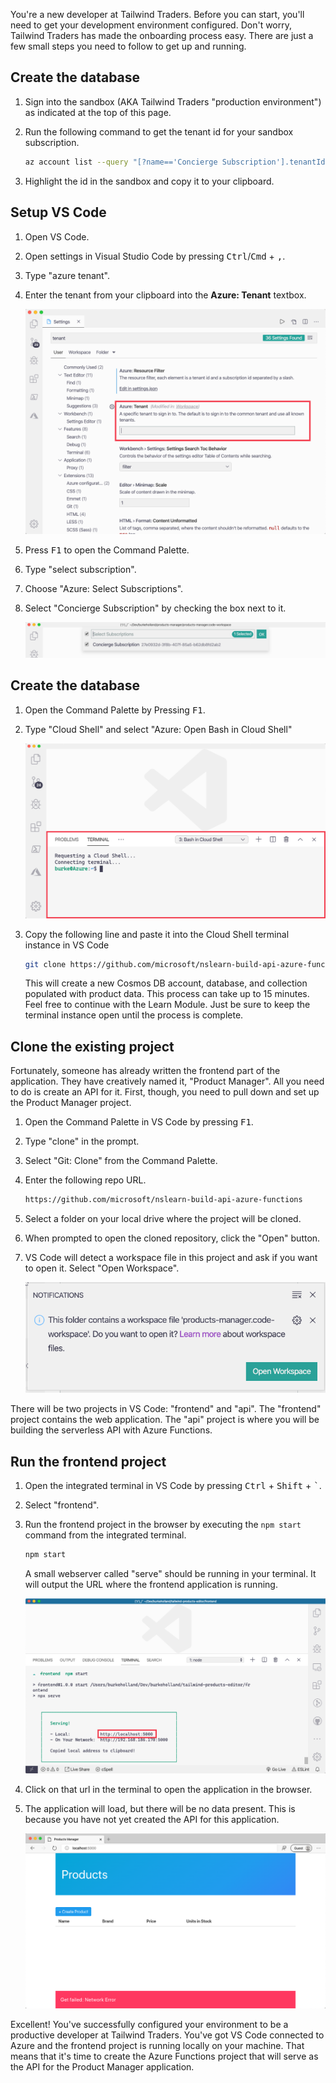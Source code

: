 You're a new developer at Tailwind Traders. Before you can start, you'll need to get your development environment configured. Don't worry, Tailwind Traders has made the onboarding process easy. There are just a few small steps you need to follow to get up and running.

## Create the database

1. Sign into the sandbox (AKA Tailwind Traders "production environment") as indicated at the top of this page.

1. Run the following command to get the tenant id for your sandbox subscription.

   ```bash
   az account list --query "[?name=='Concierge Subscription'].tenantId" -o tsv
   ```

1. Highlight the id in the sandbox and copy it to your clipboard.

## Setup VS Code

1. Open VS Code.

1. Open settings in Visual Studio Code by pressing <kbd>Ctrl</kbd>/<kbd>Cmd</kbd> + <kbd>,</kbd>.

1. Type "azure tenant".

1. Enter the tenant from your clipboard into the **Azure: Tenant** textbox.

   ![VS Code settings with a red box outlining the "Azure Tenant" setting](../media/azure-tenant.png)

1. Press <kbd>F1</kbd> to open the Command Palette.

1. Type "select subscription".

1. Choose "Azure: Select Subscriptions".

1. Select "Concierge Subscription" by checking the box next to it.

   ![VS Code Command Palette displaying available Azure Subscriptions to connect to.](../media/select-subscription.png)

## Create the database

1. Open the Command Palette by Pressing <kbd>F1</kbd>.

1. Type "Cloud Shell" and select "Azure: Open Bash in Cloud Shell"

   ![The cloud shell inside of a VS Code terminal instance](../media/vs-code-cloud-shell.png)

1. Copy the following line and paste it into the Cloud Shell terminal instance in VS Code

   ```bash
   git clone https://github.com/microsoft/nslearn-build-api-azure-functions && cd DB_SETUP && ./CREATE_DATABASE.sh
   ```

   This will create a new Cosmos DB account, database, and collection populated with product data. This process can take up to 15 minutes. Feel free to continue with the Learn Module. Just be sure to keep the terminal instance open until the process is complete.

## Clone the existing project

Fortunately, someone has already written the frontend part of the application. They have creatively named it, "Product Manager". All you need to do is create an API for it. First, though, you need to pull down and set up the Product Manager project.

1. Open the Command Palette in VS Code by pressing <kbd>F1</kbd>.

1. Type "clone" in the prompt.

1. Select "Git: Clone" from the Command Palette.

1. Enter the following repo URL.

   ```bash
   https://github.com/microsoft/nslearn-build-api-azure-functions
   ```

1. Select a folder on your local drive where the project will be cloned.

1. When prompted to open the cloned repository, click the "Open" button.

1. VS Code will detect a workspace file in this project and ask if you want to open it. Select "Open Workspace".

   ![VS Code notification prompt to open workspace](../media/open-workspace.png)

There will be two projects in VS Code: "frontend" and "api". The "frontend" project contains the web application. The "api" project is where you will be building the serverless API with Azure Functions.

## Run the frontend project

1. Open the integrated terminal in VS Code by pressing <kbd>Ctrl</kbd> + <kbd>Shift</kbd> + <kbd>`</kbd>.

1. Select "frontend".

1. Run the frontend project in the browser by executing the `npm start` command from the integrated terminal.

   ```bash
   npm start
   ```

   A small webserver called "serve" should be running in your terminal. It will output the URL where the frontend application is running.

   ![VS Code terminal displaying url and port of running application](../media/npm-start.png)

1. Click on that url in the terminal to open the application in the browser.

1. The application will load, but there will be no data present. This is because you have not yet created the API for this application.

   ![VS Code terminal displaying url and port of running application](../media/products-manager-start.png)

Excellent! You've successfully configured your environment to be a productive developer at Tailwind Traders. You've got VS Code connected to Azure and the frontend project is running locally on your machine. That means that it's time to create the Azure Functions project that will serve as the API for the Product Manager application.
